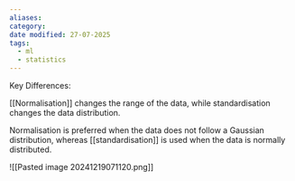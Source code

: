 ```yaml
---
aliases: 
category: 
date modified: 27-07-2025
tags:
  - ml
  - statistics
---
```

Key Differences:

[[Normalisation]] changes the range of the data, while standardisation changes the data distribution.

Normalisation is preferred when the data does not follow a Gaussian distribution, whereas [[standardisation]] is used when the data is normally distributed.

![[Pasted image 20241219071120.png]]



